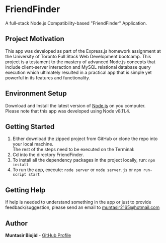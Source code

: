 # FriendFinder
A full-stack Node.js Compatibility-based "FriendFinder" Application.

## Project Motivation

This app was developed as part of the Express.js homework assignment at the University of Toronto Full Stack Web Development bootcamp. This project is a testament to the mastery of advanced Node.js concepts that include client-server interaction and MySQL relational database query execution which ultimately resulted in a practical app that is simple yet powerful in its features and functionality.

## Environment Setup
Download and Install the latest version of [Node.js](https://nodejs.org/en/download/) on you computer.  
Please note that this app was developed using Node v8.11.4.

## Getting Started

1) Either download the zipped project from GitHub or clone the repo into your local machine.  
The rest of the steps need to be executed on the Terminal:  
2) Cd into the directory FriendFinder.
3) To install all the dependency packages in the project locally, run: `npm install`
4) To run the app, execute: `node server` or `node server.js` or `npm run-script start`

## Getting Help

If help is needed to understand something in the app or just to provide feedback/suggestion, please send an email to muntasir2165@hotmail.com

## Author

**Muntasir Biojid** - [GitHub Profile](https://github.com/muntasir2165)